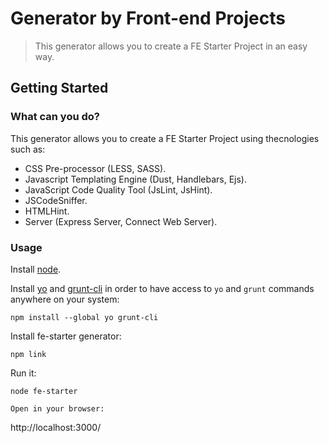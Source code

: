 # Generator by Front-end Projects

> This generator allows you to create a FE Starter Project in an easy way.

## Getting Started

### What can you do?
This generator allows you to create a FE Starter Project using thecnologies such as:
* CSS Pre-processor (LESS, SASS).
* Javascript Templating Engine (Dust, Handlebars, Ejs).
* JavaScript Code Quality Tool (JsLint, JsHint).
* JSCodeSniffer.
* HTMLHint.
* Server (Express Server, Connect Web Server).

### Usage

Install [node](http://nodejs.org).

Install [yo](https://github.com/yeoman/yo) and [grunt-cli](https://github.com/gruntjs/grunt-cli) in order to have access to `yo` and `grunt` commands anywhere on your system:
```
npm install --global yo grunt-cli
```

Install fe-starter generator:
```
npm link
```

Run it:
```
node fe-starter

Open in your browser:
```
http://localhost:3000/

```